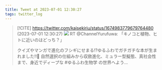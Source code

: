 ```yaml
---
title: Tweet at 2023-07-01 12:30:27
tags: twitter_log
---
```


> [!CITE] https://twitter.com/kaisekiriu/status/1674983779679764480 (2023-07-01 12:30:27)
> ![](https://twitter.com/kaisekiriu/status/1674983779679764480)
> RT @ChannelYurufuwa: 「キノコと植物、ヒトに近いのはどっち？」
> 
> クイズやマンガで進化のフシギにせまる⁉️ゆるふわでガチガチな本が生まれました‼️📔
> 自然選択の仕組みから収斂進化、ミュラー型擬態、真社会性まで、身近でディープな #ゆるふわ生物学 の世界へよう…
